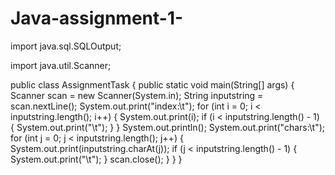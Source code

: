 # Java-assignment-1-

import java.sql.SQLOutput;

import java.util.Scanner;

public class AssignmentTask {
       public static void main(String[] args) {
           Scanner scan = new Scanner(System.in);
           String inputstring = scan.nextLine();
           System.out.print("index:\t");
         for (int i = 0; i < inputstring.length(); i++) {
              System.out.print(i);
              if (i < inputstring.length() - 1) {
                  System.out.print("\t");
             }
          }
          System.out.println();
          System.out.print("chars:\t");
         for (int j = 0; j < inputstring.length(); j++) {
              System.out.print(inputstring.charAt(j));
              if (j < inputstring.length() - 1) {
                  System.out.print("\t");
             }
             scan.close();
          }
     }
 }








       
      
       

          
                
           
        
       
       
        
            
         
               
            

   
    

